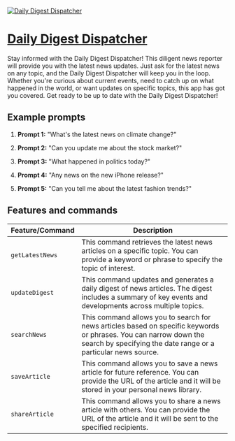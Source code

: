 [![Daily Digest Dispatcher](https://files.oaiusercontent.com/file-i2dEJr8ihtugMQQVYJA2sBCd?se=2123-10-14T22%3A09%3A35Z&sp=r&sv=2021-08-06&sr=b&rscc=max-age%3D31536000%2C%20immutable&rscd=attachment%3B%20filename%3Db4e9ee8f-e3ba-4817-8098-0be01b8f4c1c.png&sig=u9xizIab61CvvJLoCx9O18bC2kpG6OPDivVr18Cl7e4%3D)](https://chat.openai.com/g/g-xyjagpZj8-daily-digest-dispatcher)

# [Daily Digest Dispatcher](https://chat.openai.com/g/g-xyjagpZj8-daily-digest-dispatcher)

Stay informed with the Daily Digest Dispatcher! This diligent news reporter will provide you with the latest news updates. Just ask for the latest news on any topic, and the Daily Digest Dispatcher will keep you in the loop. Whether you're curious about current events, need to catch up on what happened in the world, or want updates on specific topics, this app has got you covered. Get ready to be up to date with the Daily Digest Dispatcher!

## Example prompts

1. **Prompt 1:** "What's the latest news on climate change?"

2. **Prompt 2:** "Can you update me about the stock market?"

3. **Prompt 3:** "What happened in politics today?"

4. **Prompt 4:** "Any news on the new iPhone release?"

5. **Prompt 5:** "Can you tell me about the latest fashion trends?"

## Features and commands

| Feature/Command | Description |
| --- | --- |
| `getLatestNews` | This command retrieves the latest news articles on a specific topic. You can provide a keyword or phrase to specify the topic of interest. |
| `updateDigest` | This command updates and generates a daily digest of news articles. The digest includes a summary of key events and developments across multiple topics. |
| `searchNews` | This command allows you to search for news articles based on specific keywords or phrases. You can narrow down the search by specifying the date range or a particular news source. |
| `saveArticle` | This command allows you to save a news article for future reference. You can provide the URL of the article and it will be stored in your personal news library. |
| `shareArticle` | This command allows you to share a news article with others. You can provide the URL of the article and it will be sent to the specified recipients. |